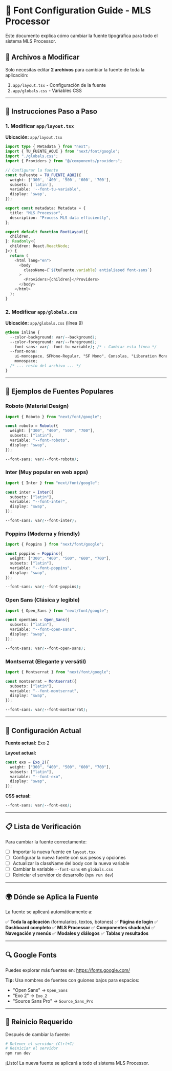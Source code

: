 # 🎨 Font Configuration Guide - MLS Processor

Este documento explica cómo cambiar la fuente tipográfica para todo el sistema MLS Processor.

## 📍 Archivos a Modificar

Solo necesitas editar **2 archivos** para cambiar la fuente de toda la aplicación:

1. `app/layout.tsx` - Configuración de la fuente
2. `app/globals.css` - Variables CSS

---

## 🔧 Instrucciones Paso a Paso

### 1. Modificar `app/layout.tsx`

**Ubicación:** `app/layout.tsx`

```typescript
import type { Metadata } from "next";
import { TU_FUENTE_AQUI } from "next/font/google";
import "./globals.css";
import { Providers } from "@/components/providers";

// Configurar la fuente
const tuFuente = TU_FUENTE_AQUI({
  weight: ['300', '400', '500', '600', '700'],
  subsets: ['latin'],
  variable: '--font-tu-variable',
  display: 'swap',
});

export const metadata: Metadata = {
  title: "MLS Processor",
  description: "Process MLS data efficiently",
};

export default function RootLayout({
  children,
}: Readonly<{
  children: React.ReactNode;
}>) {
  return (
    <html lang="en">
      <body
        className={`${tuFuente.variable} antialiased font-sans`}
      >
        <Providers>{children}</Providers>
      </body>
    </html>
  );
}
```

### 2. Modificar `app/globals.css`

**Ubicación:** `app/globals.css` (línea 9)

```css
@theme inline {
  --color-background: var(--background);
  --color-foreground: var(--foreground);
  --font-sans: var(--font-tu-variable); /* ← Cambiar esta línea */
  --font-mono:
    ui-monospace, SFMono-Regular, "SF Mono", Consolas, "Liberation Mono", Menlo,
    monospace;
  /* ... resto del archivo ... */
}
```

---

## 📝 Ejemplos de Fuentes Populares

### Roboto (Material Design)

```typescript
import { Roboto } from "next/font/google";

const roboto = Roboto({
  weight: ["300", "400", "500", "700"],
  subsets: ["latin"],
  variable: "--font-roboto",
  display: "swap",
});
```

```css
--font-sans: var(--font-roboto);
```

### Inter (Muy popular en web apps)

```typescript
import { Inter } from "next/font/google";

const inter = Inter({
  subsets: ["latin"],
  variable: "--font-inter",
  display: "swap",
});
```

```css
--font-sans: var(--font-inter);
```

### Poppins (Moderna y friendly)

```typescript
import { Poppins } from "next/font/google";

const poppins = Poppins({
  weight: ["300", "400", "500", "600", "700"],
  subsets: ["latin"],
  variable: "--font-poppins",
  display: "swap",
});
```

```css
--font-sans: var(--font-poppins);
```

### Open Sans (Clásica y legible)

```typescript
import { Open_Sans } from "next/font/google";

const openSans = Open_Sans({
  subsets: ["latin"],
  variable: "--font-open-sans",
  display: "swap",
});
```

```css
--font-sans: var(--font-open-sans);
```

### Montserrat (Elegante y versátil)

```typescript
import { Montserrat } from "next/font/google";

const montserrat = Montserrat({
  subsets: ["latin"],
  variable: "--font-montserrat",
  display: "swap",
});
```

```css
--font-sans: var(--font-montserrat);
```

---

## 🎯 Configuración Actual

**Fuente actual:** Exo 2

**Layout actual:**

```typescript
const exo = Exo_2({
  weight: ["300", "400", "500", "600", "700"],
  subsets: ["latin"],
  variable: "--font-exo",
  display: "swap",
});
```

**CSS actual:**

```css
--font-sans: var(--font-exo);
```

---

## 📋 Lista de Verificación

Para cambiar la fuente correctamente:

- [ ] Importar la nueva fuente en `layout.tsx`
- [ ] Configurar la nueva fuente con sus pesos y opciones
- [ ] Actualizar la className del body con la nueva variable
- [ ] Cambiar la variable `--font-sans` en `globals.css`
- [ ] Reiniciar el servidor de desarrollo (`npm run dev`)

---

## 🌍 Dónde se Aplica la Fuente

La fuente se aplicará automáticamente a:

✅ **Toda la aplicación** (formularios, textos, botones)
✅ **Página de login**
✅ **Dashboard completo**
✅ **MLS Processor**
✅ **Componentes shadcn/ui**
✅ **Navegación y menús**
✅ **Modales y diálogos**
✅ **Tablas y resultados**

---

## 🔍 Google Fonts

Puedes explorar más fuentes en: https://fonts.google.com/

**Tip:** Usa nombres de fuentes con guiones bajos para espacios:

- "Open Sans" → `Open_Sans`
- "Exo 2" → `Exo_2`
- "Source Sans Pro" → `Source_Sans_Pro`

---

## 🚀 Reinicio Requerido

Después de cambiar la fuente:

```bash
# Detener el servidor (Ctrl+C)
# Reiniciar el servidor
npm run dev
```

¡Listo! La nueva fuente se aplicará a todo el sistema MLS Processor.
